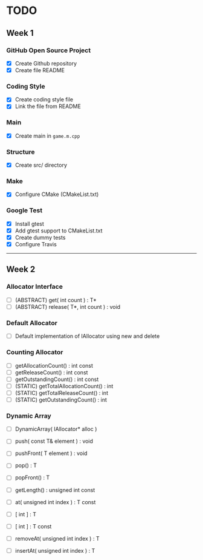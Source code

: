 # TODO

## Week 1

### GitHub Open Source Project
- [x] Create Github repository
- [x] Create file README

### Coding Style
- [x] Create coding style file
- [x] Link the file from README

### Main
- [x] Create main in `game.m.cpp`

### Structure
- [x] Create src/ directory

### Make
- [x] Configure CMake (CMakeList.txt)

### Google Test
- [x] Install gtest
- [x] Add gtest support to CMakeList.txt
- [x] Create dummy tests
- [x] Configure Travis

---

## Week 2

### Allocator Interface

- [ ] (ABSTRACT) get( int count ) : T\*
- [ ] (ABSTRACT) release( T\*, int count ) : void

### Default Allocator

- [ ] Default implementation of IAllocator using new and delete

### Counting Allocator

- [ ] getAllocationCount() : int const
- [ ] getReleaseCount() : int const
- [ ] getOutstandingCount() : int const
- [ ] (STATIC) getTotalAllocationCount() : int
- [ ] (STATIC) getTotalReleaseCount() : int
- [ ] (STATIC) getOutstandingCount() : int

### Dynamic Array

- [ ] DynamicArray( IAllocator\* alloc )
- [ ] push( const T& element ) : void
- [ ] pushFront( T element ) : void
- [ ] pop() : T
- [ ] popFront() : T
- [ ] getLength() : unsigned int const
- [ ] at( unsigned int index ) : T const
- [ ] [ int ] : T
- [ ] [ int ] : T const
- [ ] removeAt( unsigned int index ) : T
- [ ] insertAt( unsigned int index ) : T

